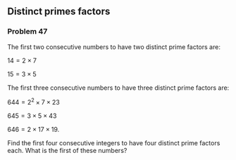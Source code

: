 ﻿## Distinct primes factors
### Problem 47

The first two consecutive numbers to have two distinct prime factors are:

$14 = 2 \times 7$

$15 = 3 \times 5$

The first three consecutive numbers to have three distinct prime factors are:

$644 = 2^2 \times 7 \times 23$

$645 = 3 \times 5 \times 43$

$646 = 2 \times 17 \times 19$.

Find the first four consecutive integers to have four distinct prime factors each. What is the first of these numbers?